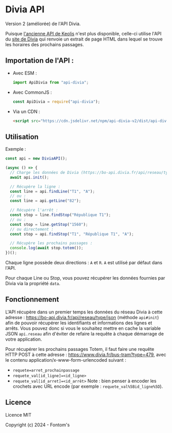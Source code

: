 # Divia API

Version 2 (améliorée) de l'API Divia.

Puisque [l'ancienne API de Keolis](http://timeo3.keolis.com/relais/217.php) n'est plus disponible, celle-ci utilise l'API du [site de Divia](https://www.divia.fr/bus-tram) qui renvoie un extrait de page HTML dans lequel se trouve les horaires des prochains passages.

## Importation de l'API :

- Avec ESM :
  ```js
  import ApiDivia from "api-divia";
  ```
- Avec CommonJS :
  ```js
  const ApiDivia = require("api-divia");
  ```
- Via un CDN :
  ```html
  <script src="https://cdn.jsdelivr.net/npm/api-divia-v2/dist/api-divia-v2.min.js"></script>
  ```

## Utilisation

Exemple :

```js
const api = new DiviaAPI();

(async () => {
  // Charge les données de Divia (https://bo-api.divia.fr/api/reseau/type/json) dans api.reseau :
  await api.init();

  // Récupère la ligne :
  const line = api.findLine("T1", "A");
  // ou :
  const line = api.getLine("82");

  // Récupère l'arrêt :
  const stop = line.findStop("République T1");
  // ou :
  const stop = line.getStop("1560");
  // ou directement :
  const stop = api.findStop("T1", "République T1", "A");

  // Récupère les prochains passages :
  console.log(await stop.totem());
})();
```

Chaque ligne possède deux directions : `A` et `R`. `A` est utilisé par défaut dans l'API.

Pour chaque Line ou Stop, vous pouvez récupérer les données fournies par Divia via la propriété `data`.

## Fonctionnement

L'API récupère dans un premier temps les données du réseau Divia à cette adresse : https://bo-api.divia.fr/api/reseau/type/json (méthode `api#init`) afin de pouvoir récupérer les identifiants et informations des lignes et arrêts. Vous pouvez donc si vous le souhaitez mettre en cache la variable JSON `api.reseau` afin d'éviter de refaire la requête à chaque démarrage de votre application.

Pour récupérer les prochains passages Totem, il faut faire une requête HTTP POST à cette adresse : https://www.divia.fr/bus-tram?type=479, avec le contenu application/x-www-form-urlencoded suivant :

- `requete=arret_prochainpassage`
- `requete_val[id_ligne]=<id_ligne>`
- `requete_val[id_arret]=<id_arrêt>`
  Note : bien penser à encoder les crochets avec URL encode (par exemple : `requete_val%5Bid_ligne%5D`).

## Licence

Licence MIT

Copyright (c) 2024 - Fontom's
